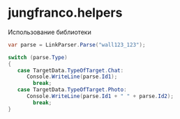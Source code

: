 # jungfranco.helpers
Использование библиотеки

```c#
var parse = LinkParser.Parse("wall123_123");

switch (parse.Type)
{
   case TargetData.TypeOfTarget.Chat:
      Console.WriteLine(parse.Id1);
        break;
   case TargetData.TypeOfTarget.Photo:
      Console.WriteLine(parse.Id1 + " " + parse.Id2);
        break;
}
```
